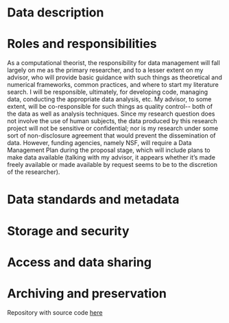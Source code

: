 # Data description

# Roles and responsibilities
As a computational theorist, the responsibility for data management will fall largely on me as the primary researcher, and to a lesser extent on my advisor, who will provide basic guidance with such things as theoretical and numerical frameworks, common practices, and where to start my literature search. I will be responsible, ultimately, for developing code, managing data, conducting the appropriate data analysis, etc. My advisor, to some extent, will be co-responsible for such things as quality control-- both of the data as well as analysis techniques. Since my research question does not involve the use of human subjects, the data produced by this research project will not be sensitive or confidential; nor is my research under some sort of non-disclosure agreement that would prevent the dissemination of data. However, funding agencies, namely NSF, will require a Data Management Plan during the proposal stage, which will include plans to make data available (talking with my advisor, it appears whether it’s made freely available or made available by request seems to be to the discretion of the researcher).    
# Data standards and metadata

# Storage and security

# Access and data sharing

# Archiving and preservation

Repository with source code [here](https://github.com/clarallebot/GRAD521_DMPtemplate)
